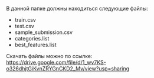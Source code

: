 В данной папке должны находиться следующие файлы:
- train.csv
- test.csv
- sample_submission.csv
- categories.list
- best_features.list

Скачать файлы можно по ссылке: https://drive.google.com/file/d/1_wv7KS-o326dhjtGiKvnZRYGnCKD2_Mv/view?usp=sharing
